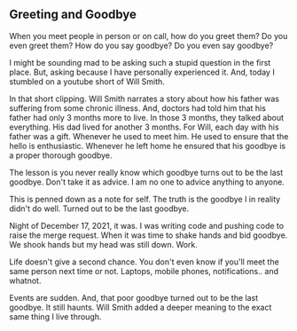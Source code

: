 ## Greeting and Goodbye

When you meet people in person or on call, how do you greet them? Do you even greet them?
How do you say goodbye? Do you even say goodbye?

I might be sounding mad to be asking such a stupid question in the first place. But, asking because I have personally experienced it. And, today I stumbled on a youtube short of Will Smith.

In that short clipping. Will Smith narrates a story about how his father was suffering from some chronic illness. And, doctors had told him that his father had only 3 months more to live. In those 3 months, they talked about everything. His dad lived for another 3 months. For Will, each day with his father was a gift. Whenever he used to meet him. He used to ensure that the hello is enthusiastic. Whenever he left home he ensured that his goodbye is a proper thorough goodbye. 

The lesson is you never really know which goodbye turns out to be the last goodbye. Don't take it as advice. I am no one to advice anything to anyone. 

This is penned down as a note for self. The truth is the goodbye I in reality didn't do well. Turned out to be the last goodbye.  

Night of December 17, 2021, it was. I was writing code and pushing code to raise the merge request. When it was time to shake hands and bid goodbye. We shook hands but my head was still down. Work. 

Life doesn't give a second chance. You don't even know if you'll meet the same person next time or not. Laptops, mobile phones, notifications.. and whatnot.  

Events are sudden. And, that poor goodbye turned out to be the last goodbye. It still haunts. Will Smith added a deeper meaning to the exact same thing I live through. 
